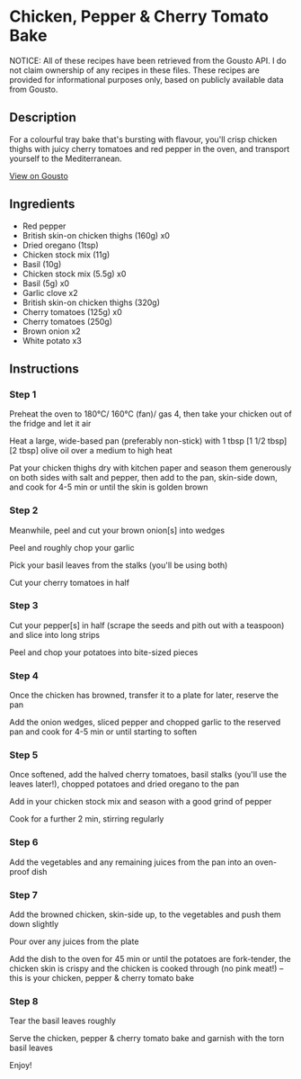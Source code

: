 # Chicken, Pepper & Cherry Tomato Bake

NOTICE: All of these recipes have been retrieved from the Gousto API. I do not claim ownership of any recipes in these files. These recipes are provided for informational purposes only, based on publicly available data from Gousto.

## Description

For a colourful tray bake that's bursting with flavour, you'll crisp chicken thighs with juicy cherry tomatoes and red pepper in the oven, and transport yourself to the Mediterranean.

[View on Gousto](https://www.gousto.co.uk/recipes/cookbook/chicken-red-pepper-cherry-tomato-bake)

## Ingredients

- Red pepper
- British skin-on chicken thighs (160g) x0
- Dried oregano (1tsp)
- Chicken stock mix (11g)
- Basil (10g)
- Chicken stock mix (5.5g) x0
- Basil (5g) x0
- Garlic clove x2
- British skin-on chicken thighs (320g)
- Cherry tomatoes (125g) x0
- Cherry tomatoes (250g)
- Brown onion x2
- White potato x3

## Instructions


### Step 1

Preheat the oven to 180°C/ 160°C (fan)/ gas 4, then take your chicken out of the fridge and let it air

Heat a large, wide-based pan (preferably non-stick) with 1 tbsp<span class="text-purple"> [1 1/2 tbsp] </span><span class="text-danger">[2 tbsp]</span> olive oil over a medium to high heat

Pat your chicken thighs dry with kitchen paper and season them generously on both sides with salt and pepper, then add to the pan, skin-side down, and cook for 4-5 min or until the skin is golden brown


### Step 2

Meanwhile, peel and cut your brown onion[s] into<span class="text-danger"> </span>wedges

Peel and roughly chop your garlic

Pick your basil leaves from the stalks (you'll be using both)

Cut your cherry tomatoes in half


### Step 3

Cut your pepper[s] in half (scrape the seeds and pith out with a teaspoon) and slice into long strips

Peel and chop your potatoes into bite-sized pieces


### Step 4

Once the chicken has browned, transfer it to a plate for later, reserve the pan

Add the onion wedges, sliced pepper and chopped garlic to the reserved pan and cook for 4-5 min or until starting to soften


### Step 5

Once softened, add the halved cherry tomatoes, basil stalks (you'll use the leaves later!), chopped potatoes and dried oregano to the pan

Add in your chicken stock mix and season with a good grind of pepper

Cook for a further 2 min, stirring regularly


### Step 6

Add the vegetables and any remaining juices from the pan into an oven-proof dish


### Step 7

Add the browned chicken, skin-side up, to the vegetables and push them down slightly

Pour over any juices from the plate

Add the dish to the oven for 45 min or until the potatoes are fork-tender, the chicken skin is crispy and the chicken is cooked through (no pink meat!) – this is your chicken, pepper & cherry tomato bake

### Step 8

Tear the basil leaves roughly

Serve the chicken, pepper & cherry tomato bake and garnish with the torn basil leaves

Enjoy!

